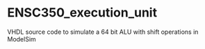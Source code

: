 # ENSC350_execution_unit
VHDL source code to simulate a 64 bit ALU with shift operations in ModelSim
